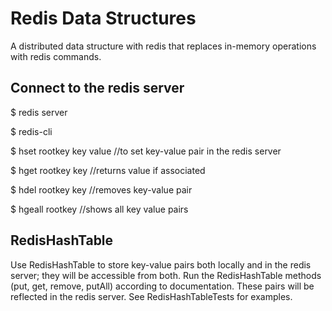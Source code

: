 # Redis Data Structures
A distributed data structure with redis that replaces in-memory operations with redis commands.

## Connect to the redis server
  
  $ redis server
  
  $ redis-cli

  $ hset rootkey key value //to set key-value pair in the redis server
  
  $ hget rootkey key //returns value if associated
  
  $ hdel rootkey key //removes key-value pair
  
  $ hgeall rootkey //shows all key value pairs
 
## RedisHashTable 
Use RedisHashTable to store key-value pairs both locally and in the redis server; they will be accessible from both. 
Run the RedisHashTable methods (put, get, remove, putAll) according to documentation. These pairs will be reflected in the redis server. 
See RedisHashTableTests for examples.
  
